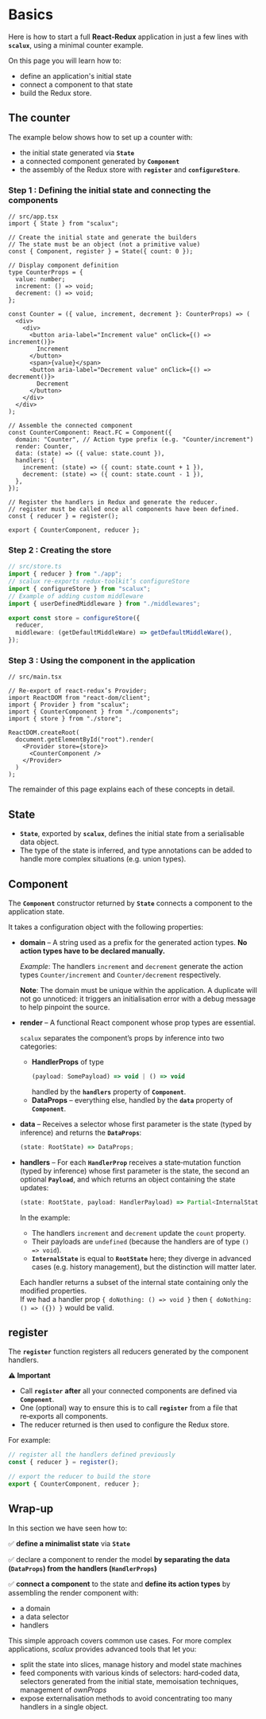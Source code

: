 # Basics

Here is how to start a full **React‑Redux** application in just a few lines with **`scalux`**, using a minimal counter example.

On this page you will learn how to:

- define an application's initial state
- connect a component to that state
- build the Redux store.

## The counter

The example below shows how to set up a counter with:

- the initial state generated via **`State`**
- a connected component generated by **`Component`**
- the assembly of the Redux store with **`register`** and **`configureStore`**.

### Step 1 : Defining the initial state and connecting the components

```tsx
// src/app.tsx
import { State } from "scalux";

// Create the initial state and generate the builders
// The state must be an object (not a primitive value)
const { Component, register } = State({ count: 0 });

// Display component definition
type CounterProps = {
  value: number;
  increment: () => void;
  decrement: () => void;
};

const Counter = ({ value, increment, decrement }: CounterProps) => (
  <div>
    <div>
      <button aria-label="Increment value" onClick={() => increment()}>
        Increment
      </button>
      <span>{value}</span>
      <button aria-label="Decrement value" onClick={() => decrement()}>
        Decrement
      </button>
    </div>
  </div>
);

// Assemble the connected component
const CounterComponent: React.FC = Component({
  domain: "Counter", // Action type prefix (e.g. "Counter/increment")
  render: Counter,
  data: (state) => ({ value: state.count }),
  handlers: {
    increment: (state) => ({ count: state.count + 1 }),
    decrement: (state) => ({ count: state.count - 1 }),
  },
});

// Register the handlers in Redux and generate the reducer.
// register must be called once all components have been defined.
const { reducer } = register();

export { CounterComponent, reducer };
```

### Step 2 : Creating the store

```typescript
// src/store.ts
import { reducer } from "./app";
// scalux re‑exports redux‑toolkit’s configureStore
import { configureStore } from "scalux";
// Example of adding custom middleware
import { userDefinedMiddleware } from "./middlewares";

export const store = configureStore({
  reducer,
  middleware: (getDefaultMiddleWare) => getDefaultMiddleWare(),
});
```

### Step 3 : Using the component in the application

```tsx
// src/main.tsx

// Re‑export of react‑redux’s Provider;
import ReactDOM from "react-dom/client";
import { Provider } from "scalux";
import { CounterComponent } from "./components";
import { store } from "./store";

ReactDOM.createRoot(
  document.getElementById("root").render(
    <Provider store={store}>
      <CounterComponent />
    </Provider>
  )
);
```

The remainder of this page explains each of these concepts in detail.

## State

- **`State`**, exported by **`scalux`**, defines the initial state from a serialisable data object.
- The type of the state is inferred, and type annotations can be added to handle more complex situations (e.g. union types).

## Component

The **`Component`** constructor returned by **`State`** connects a component to the application state.

It takes a configuration object with the following properties:

- **domain** – A string used as a prefix for the generated action types. **No action types have to be declared manually.**

  _Example_: The handlers `increment` and `decrement` generate the action types `Counter/increment` and `Counter/decrement` respectively.

  **Note**: The domain must be unique within the application. A duplicate will not go unnoticed: it triggers an initialisation error with a debug message to help pinpoint the source.

- **render** – A functional React component whose prop types are essential.

  `scalux` separates the component’s props by inference into two categories:

  - **HandlerProps** of type
    ```typescript
    (payload: SomePayload) => void | () => void
    ```
    handled by the **`handlers`** property of **`Component`**.
  - **DataProps** – everything else, handled by the **`data`** property of **`Component`**.

- **data** – Receives a selector whose first parameter is the state (typed by inference) and returns the **`DataProps`**:

  ```typescript
  (state: RootState) => DataProps;
  ```

- **handlers** – For each **`HandlerProp`** receives a state‑mutation function (typed by inference) whose first parameter is the state, the second an optional **`Payload`**, and which returns an object containing the state updates:

  ```typescript
  (state: RootState, payload: HandlerPayload) => Partial<InternalState>,
  ```

  In the example:

  - The handlers `increment` and `decrement` update the `count` property.
  - Their payloads are `undefined` (because the handlers are of type `() => void`).
  - **`InternalState`** is equal to **`RootState`** here; they diverge in advanced cases (e.g. history management), but the distinction will matter later.

  Each handler returns a subset of the internal state containing only the modified properties.  
  If we had a handler prop `{ doNothing: () => void }` then `{ doNothing: () => ({}) }` would be valid.

## register

The **`register`** function registers all reducers generated by the component handlers.

**⚠️ Important**

- Call **`register`** **after** all your connected components are defined via **`Component`**.
- One (optional) way to ensure this is to call **`register`** from a file that re‑exports all components.
- The reducer returned is then used to configure the Redux store.

For example:

```typescript
// register all the handlers defined previously
const { reducer } = register();

// export the reducer to build the store
export { CounterComponent, reducer };
```

## Wrap‑up

In this section we have seen how to:

✅ **define a minimalist state** via **`State`**

✅ declare a component to render the model **by separating the data (`DataProps`) from the handlers (`HandlerProps`)**

✅ **connect a component** to the state and **define its action types** by assembling the render component with:

- a domain
- a data selector
- handlers

This simple approach covers common use cases. For more complex applications, _scalux_ provides advanced tools that let you:

- split the state into slices, manage history and model state machines
- feed components with various kinds of selectors: hard‑coded data, selectors generated from the initial state, memoisation techniques, management of _ownProps_
- expose externalisation methods to avoid concentrating too many handlers in a single object.

